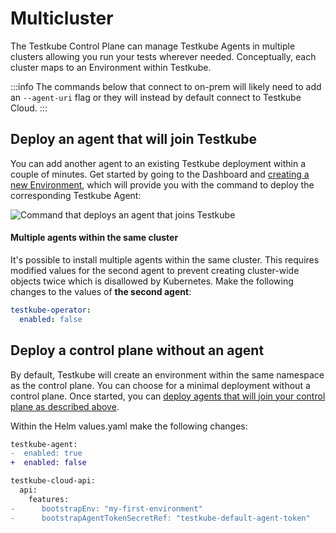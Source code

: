 # Multicluster

The Testkube Control Plane can manage Testkube Agents in multiple clusters allowing you run your tests wherever needed. 
Conceptually, each cluster maps to an Environment within Testkube.

:::info
The commands below that connect to on-prem will likely need to add
an `--agent-uri` flag or they will instead by default connect to Testkube Cloud.
:::

## Deploy an agent that will join Testkube

You can add another agent to an existing Testkube deployment within a couple of minutes. 
Get started by going to the Dashboard and [creating a new Environment](/testkube-pro/articles/environment-management#creating-a-new-environment), which
will provide you with the command to deploy the corresponding Testkube Agent:

![Command that deploys an agent that joins Testkube](./images/agent-that-joins-testkube.png)

#### Multiple agents within the same cluster

It's possible to install multiple agents within the same cluster. This requires modified values for the second agent to prevent creating cluster-wide objects twice which is disallowed by Kubernetes. Make the following changes to the values of **the second agent**:

```yaml {2}
testkube-operator:
  enabled: false
```

## Deploy a control plane without an agent

By default, Testkube will create an environment within the same namespace as the control plane.
You can choose for a minimal deployment without a control plane.
Once started, you can [deploy agents that will join your control plane as described above][deploy-agent].

Within the Helm values.yaml make the following changes:

```diff
testkube-agent:
-  enabled: true
+  enabled: false

testkube-cloud-api:
  api:
    features:
-      bootstrapEnv: "my-first-environment"
-      bootstrapAgentTokenSecretRef: "testkube-default-agent-token"
```

[deploy-agent]: /articles/install/multi-cluster#deploy-an-agent-that-will-join-testkube
[contact]: https://testkube.io/contact
[cli-context]: /testkube-pro/articles/managing-cli-context
